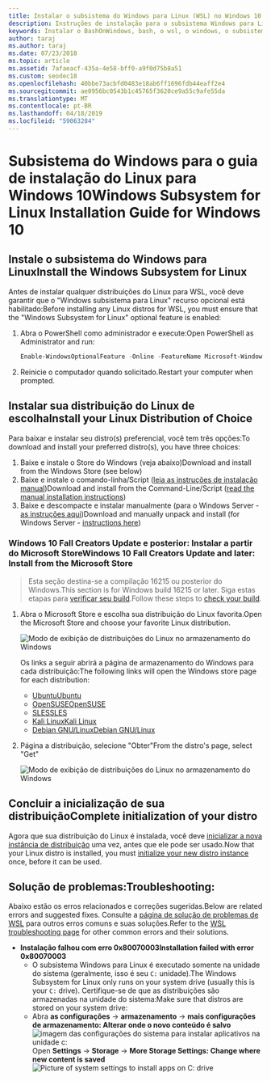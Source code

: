 ```yaml
---
title: Instalar o subsistema do Windows para Linux (WSL) no Windows 10
description: Instruções de instalação para o subsistema Windows para Linux no Windows 10.
keywords: Instalar o BashOnWindows, bash, o wsl, o windows, o subsistema do windows para linux, windowssubsystem, ubuntu, debian, suse, windows 10,
author: taraj
ms.author: taraj
ms.date: 07/23/2018
ms.topic: article
ms.assetid: 7afaeacf-435a-4e58-bff0-a9f0d75b8a51
ms.custom: seodec18
ms.openlocfilehash: 40bbe73acbfd0483e18ab6ff1696fdb44eaff2e4
ms.sourcegitcommit: ae0956bc0543b1c45765f3620ce9a55c9afe55da
ms.translationtype: MT
ms.contentlocale: pt-BR
ms.lasthandoff: 04/18/2019
ms.locfileid: "59063284"
---
```

# <a name="windows-subsystem-for-linux-installation-guide-for-windows-10"></a><span data-ttu-id="1d330-104">Subsistema do Windows para o guia de instalação do Linux para Windows 10</span><span class="sxs-lookup"><span data-stu-id="1d330-104">Windows Subsystem for Linux Installation Guide for Windows 10</span></span>

## <a name="install-the-windows-subsystem-for-linux"></a><span data-ttu-id="1d330-105">Instale o subsistema do Windows para Linux</span><span class="sxs-lookup"><span data-stu-id="1d330-105">Install the Windows Subsystem for Linux</span></span>

<span data-ttu-id="1d330-106">Antes de instalar qualquer distribuições do Linux para WSL, você deve garantir que o "Windows subsistema para Linux" recurso opcional está habilitado:</span><span class="sxs-lookup"><span data-stu-id="1d330-106">Before installing any Linux distros for WSL, you must ensure that the "Windows Subsystem for Linux" optional feature is enabled:</span></span>

1. <span data-ttu-id="1d330-107">Abra o PowerShell como administrador e execute:</span><span class="sxs-lookup"><span data-stu-id="1d330-107">Open PowerShell as Administrator and run:</span></span>
    ```powershell
    Enable-WindowsOptionalFeature -Online -FeatureName Microsoft-Windows-Subsystem-Linux
    ```

2. <span data-ttu-id="1d330-108">Reinicie o computador quando solicitado.</span><span class="sxs-lookup"><span data-stu-id="1d330-108">Restart your computer when prompted.</span></span>

## <a name="install-your-linux-distribution-of-choice"></a><span data-ttu-id="1d330-109">Instalar sua distribuição do Linux de escolha</span><span class="sxs-lookup"><span data-stu-id="1d330-109">Install your Linux Distribution of Choice</span></span>
<span data-ttu-id="1d330-110">Para baixar e instalar seu distro(s) preferencial, você tem três opções:</span><span class="sxs-lookup"><span data-stu-id="1d330-110">To download and install your preferred distro(s), you have three choices:</span></span>
1. <span data-ttu-id="1d330-111">Baixe e instale o Store do Windows (veja abaixo)</span><span class="sxs-lookup"><span data-stu-id="1d330-111">Download and install from the Windows Store (see below)</span></span>
1. <span data-ttu-id="1d330-112">Baixe e instale o comando-linha/Script ([leia as instruções de instalação manual](install-manual.md))</span><span class="sxs-lookup"><span data-stu-id="1d330-112">Download and install from the Command-Line/Script ([read the manual installation instructions](install-manual.md))</span></span>
1. <span data-ttu-id="1d330-113">Baixe e descompacte e instalar manualmente (para o Windows Server - [as instruções aqui](install-on-server.md))</span><span class="sxs-lookup"><span data-stu-id="1d330-113">Download and manually unpack and install (for Windows Server - [instructions here](install-on-server.md))</span></span>

### <a name="windows-10-fall-creators-update-and-later-install-from-the-microsoft-store"></a><span data-ttu-id="1d330-114">Windows 10 Fall Creators Update e posterior: Instalar a partir do Microsoft Store</span><span class="sxs-lookup"><span data-stu-id="1d330-114">Windows 10 Fall Creators Update and later: Install from the Microsoft Store</span></span>

> <span data-ttu-id="1d330-115">Esta seção destina-se a compilação 16215 ou posterior do Windows.</span><span class="sxs-lookup"><span data-stu-id="1d330-115">This section is for Windows build 16215 or later.</span></span>  <span data-ttu-id="1d330-116">Siga estas etapas para [verificar seu build](troubleshooting.md#check-your-build-number).</span><span class="sxs-lookup"><span data-stu-id="1d330-116">Follow these steps to [check your build](troubleshooting.md#check-your-build-number).</span></span> 

1. <span data-ttu-id="1d330-117">Abra o Microsoft Store e escolha sua distribuição do Linux favorita.</span><span class="sxs-lookup"><span data-stu-id="1d330-117">Open the Microsoft Store and choose your favorite Linux distribution.</span></span>

    ![Modo de exibição de distribuições do Linux no armazenamento do Windows](media/store.png)

    <span data-ttu-id="1d330-119">Os links a seguir abrirá a página de armazenamento do Windows para cada distribuição:</span><span class="sxs-lookup"><span data-stu-id="1d330-119">The following links will open the Windows store page for each distribution:</span></span>

    * [<span data-ttu-id="1d330-120">Ubuntu</span><span class="sxs-lookup"><span data-stu-id="1d330-120">Ubuntu</span></span>](https://www.microsoft.com/store/p/ubuntu/9nblggh4msv6)
    * [<span data-ttu-id="1d330-121">OpenSUSE</span><span class="sxs-lookup"><span data-stu-id="1d330-121">OpenSUSE</span></span>](https://www.microsoft.com/store/apps/9njvjts82tjx)
    * [<span data-ttu-id="1d330-122">SLES</span><span class="sxs-lookup"><span data-stu-id="1d330-122">SLES</span></span>](https://www.microsoft.com/store/apps/9p32mwbh6cns)
    * [<span data-ttu-id="1d330-123">Kali Linux</span><span class="sxs-lookup"><span data-stu-id="1d330-123">Kali Linux</span></span>](https://www.microsoft.com/store/apps/9PKR34TNCV07)
    * [<span data-ttu-id="1d330-124">Debian GNU/Linux</span><span class="sxs-lookup"><span data-stu-id="1d330-124">Debian GNU/Linux</span></span>](https://www.microsoft.com/store/apps/9MSVKQC78PK6)

1. <span data-ttu-id="1d330-125">Página a distribuição, selecione "Obter"</span><span class="sxs-lookup"><span data-stu-id="1d330-125">From the distro's page, select "Get"</span></span>

    ![Modo de exibição de distribuições do Linux no armazenamento do Windows](media/UbuntuStore.png)

## <a name="complete-initialization-of-your-distro"></a><span data-ttu-id="1d330-127">Concluir a inicialização de sua distribuição</span><span class="sxs-lookup"><span data-stu-id="1d330-127">Complete initialization of your distro</span></span>
<span data-ttu-id="1d330-128">Agora que sua distribuição do Linux é instalada, você deve [inicializar a nova instância de distribuição](initialize-distro.md) uma vez, antes que ele pode ser usado.</span><span class="sxs-lookup"><span data-stu-id="1d330-128">Now that your Linux distro is installed, you must [initialize your new distro instance](initialize-distro.md) once, before it can be used.</span></span>

## <a name="troubleshooting"></a><span data-ttu-id="1d330-129">Solução de problemas:</span><span class="sxs-lookup"><span data-stu-id="1d330-129">Troubleshooting:</span></span> 

<span data-ttu-id="1d330-130">Abaixo estão os erros relacionados e correções sugeridas.</span><span class="sxs-lookup"><span data-stu-id="1d330-130">Below are related errors and suggested fixes.</span></span> <span data-ttu-id="1d330-131">Consulte a [página de solução de problemas de WSL](troubleshooting.md) para outros erros comuns e suas soluções.</span><span class="sxs-lookup"><span data-stu-id="1d330-131">Refer to the [WSL troubleshooting page](troubleshooting.md) for other common errors and their solutions.</span></span>

* <span data-ttu-id="1d330-132">**Instalação falhou com erro 0x80070003**</span><span class="sxs-lookup"><span data-stu-id="1d330-132">**Installation failed with error 0x80070003**</span></span>
    * <span data-ttu-id="1d330-133">O subsistema Windows para Linux é executado somente na unidade do sistema (geralmente, isso é seu `C:` unidade).</span><span class="sxs-lookup"><span data-stu-id="1d330-133">The Windows Subsystem for Linux only runs on your system drive (usually this is your `C:` drive).</span></span> <span data-ttu-id="1d330-134">Certifique-se de que as distribuições são armazenadas na unidade do sistema:</span><span class="sxs-lookup"><span data-stu-id="1d330-134">Make sure that distros are stored on your system drive:</span></span>  
    * <span data-ttu-id="1d330-135">Abra **as configurações** -> **armazenamento** -> **mais configurações de armazenamento: Alterar onde o novo conteúdo é salvo**
    ![imagem das configurações do sistema para instalar aplicativos na unidade c:](media/AppStorage.png)</span><span class="sxs-lookup"><span data-stu-id="1d330-135">Open **Settings** -> **Storage** -> **More Storage Settings: Change where new content is saved**
![Picture of system settings to install apps on C: drive](media/AppStorage.png)</span></span>
